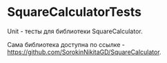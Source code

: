 # SquareCalculatorTests

Unit - тесты для библиотеки SquareCalculator.

Сама библиотека доступна по ссылке - https://github.com/SorokinNikitaGD/SquareCalculator.
